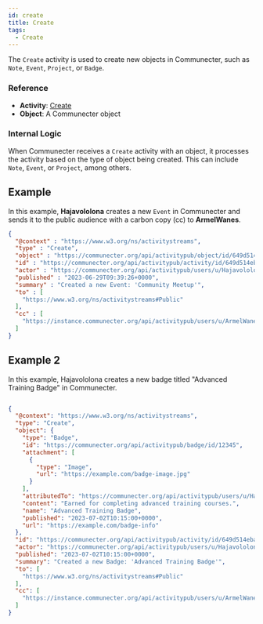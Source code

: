 ```yaml
---
id: create
title: Create
tags:
  - Create
---
```

The `Create` activity is used to create new objects in Communecter, such as `Note`, `Event`, `Project`, or `Badge`.

### Reference

- **Activity**: [Create](https://www.w3.org/TR/activitypub/#create-activity-inbox)
- **Object**: A Communecter object

### Internal Logic

When Communecter receives a `Create` activity with an object, it processes the activity based on the type of object being created. This can include `Note`, `Event`, or `Project`, among others.

## Example

In this example, **Hajavololona** creates a new `Event` in Communecter and sends it to the public audience with a carbon copy (cc) to **ArmelWanes**.

```json
{
  "@context" : "https://www.w3.org/ns/activitystreams",
  "type" : "Create",
  "object" : "https://communecter.org/api/activitypub/object/id/649d514ebb9fa",
  "id" : "https://communecter.org/api/activitypub/activity/id/649d514eba30c",
  "actor" : "https://communecter.org/api/activitypub/users/u/Hajavololona",
  "published" : "2023-06-29T09:39:26+0000",
  "summary" : "Created a new Event: 'Community Meetup'",
  "to" : [ 
    "https://www.w3.org/ns/activitystreams#Public"
  ],
  "cc" : [ 
    "https://instance.communecter.org/api/activitypub/users/u/ArmelWanes"
  ]
}
```

## Example 2

In this example, Hajavololona creates a new badge titled "Advanced Training Badge" in Communecter.

```json

{
  "@context": "https://www.w3.org/ns/activitystreams",
  "type": "Create",
  "object": {
    "type": "Badge",
    "id": "https://communecter.org/api/activitypub/badge/id/12345",
    "attachment": [
      {
        "type": "Image",
        "url": "https://example.com/badge-image.jpg"
      }
    ],
    "attributedTo": "https://communecter.org/api/activitypub/users/u/Hajavololona",
    "content": "Earned for completing advanced training courses.",
    "name": "Advanced Training Badge",
    "published": "2023-07-02T10:15:00+0000",
    "url": "https://example.com/badge-info"
  },
  "id": "https://communecter.org/api/activitypub/activity/id/649d514eba30c",
  "actor": "https://communecter.org/api/activitypub/users/u/Hajavololona",
  "published": "2023-07-02T10:15:00+0000",
  "summary": "Created a new Badge: 'Advanced Training Badge'",
  "to": [
    "https://www.w3.org/ns/activitystreams#Public"
  ],
  "cc": [
    "https://instance.communecter.org/api/activitypub/users/u/ArmelWanes"
  ]
}

```
